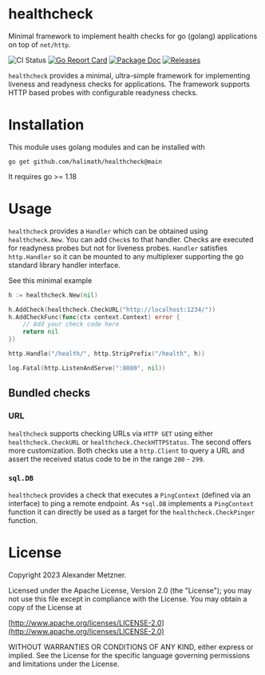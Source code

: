 # healthcheck

Minimal framework to implement health checks for go (golang) applications on top
of `net/http`.

![CI Status][ci-img-url] 
[![Go Report Card][go-report-card-img-url]][go-report-card-url] 
[![Package Doc][package-doc-img-url]][package-doc-url] 
[![Releases][release-img-url]][release-url]

`healthcheck` provides a minimal, ultra-simple framework for implementing
liveness and readyness checks for applications. The framework supports HTTP
based probes with configurable readyness checks.

# Installation

This module uses golang modules and can be installed with

```shell
go get github.com/halimath/healthcheck@main
```

It requires go >= 1.18

# Usage

`healthcheck` provides a `Handler` which can be obtained using `healthcheck.New`.
You can add `Check`s to that handler. Checks are executed for readyness probes
but not for liveness probes. `Handler` satisfies `http.Handler` so it can be
mounted to any multiplexer supporting the go standard library handler interface.

See this minimal example

```go
h := healthcheck.New(nil)

h.AddCheck(healthcheck.CheckURL("http://localhost:1234/"))
h.AddCheckFunc(func(ctx context.Context) error {
	// Add your check code here
	return nil
})

http.Handle("/health/", http.StripPrefix("/health", h))

log.Fatal(http.ListenAndServe(":8080", nil))
```

## Bundled checks

### URL

`healthcheck` supports checking URLs via `HTTP GET` using either 
`healthcheck.CheckURL` or `healthcheck.CheckHTTPStatus`. The second offers more
customization. Both checks use a `http.Client` to query a URL and assert the
received status code to be in the range `200` - `299`.

### `sql.DB`

`healthcheck` provides a check that executes a `PingContext` (defined via an
interface) to ping a remote endpoint. As `*sql.DB` implements a `PingContext`
function it can directly be used as a target for the `healthcheck.CheckPinger`
function.

# License

Copyright 2023 Alexander Metzner.

Licensed under the Apache License, Version 2.0 (the "License");
you may not use this file except in compliance with the License.
You may obtain a copy of the License at

[http://www.apache.org/licenses/LICENSE-2.0](http://www.apache.org/licenses/LICENSE-2.0)

WITHOUT WARRANTIES OR CONDITIONS OF ANY KIND, either express or implied.
See the License for the specific language governing permissions and
limitations under the License.

[ci-img-url]: https://github.com/halimath/healthcheck/workflows/CI/badge.svg
[go-report-card-img-url]: https://goreportcard.com/badge/github.com/halimath/healthcheck
[go-report-card-url]: https://goreportcard.com/report/github.com/halimath/healthcheck
[package-doc-img-url]: https://img.shields.io/badge/GoDoc-Reference-blue.svg
[package-doc-url]: https://pkg.go.dev/github.com/halimath/healthcheck
[release-img-url]: https://img.shields.io/github/v/release/halimath/healthcheck.svg
[release-url]: https://github.com/halimath/healthcheck/releases